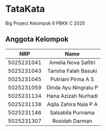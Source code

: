 # TataKata
Big Project Kelompok 6 PBKK C 2025

## Anggota Kelompok
|    NRP     |      Name      |
| :--------: | :------------: |
| 5025231041 | Amelia Nova Safitri |
| 5025231043 | Tarisha Falah Basuki |
| 5025231045 | Putriani Pirma A S |
| 5025231059 | Dinda Ayu Ningratu P |
| 5025231134 | Hana Azizah Nurhadi |
| 5025231138 | Aqila Zahira Naia P A |
| 5025231146 | Salsabila Purnama |
| 5025231307 | Rosidah Darman |
